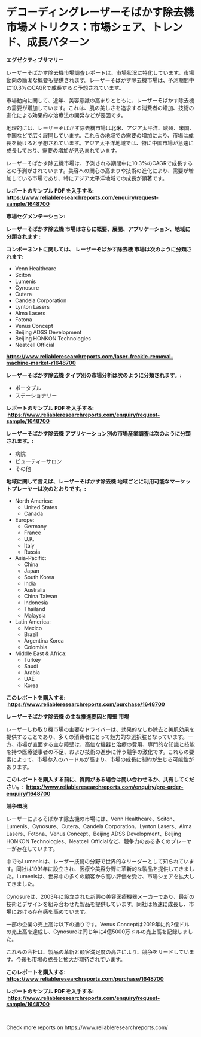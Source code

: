 <p><h1>デコーディングレーザーそばかす除去機市場メトリクス：市場シェア、トレンド、成長パターン</h1></p><p><strong>エグゼクティブサマリー</strong></p>
<p><p>レーザーそばかす除去機市場調査レポートは、市場状況に特化しています。市場動向の簡潔な概要も提供されます。レーザーそばかす除去機市場は、予測期間中に10.3%のCAGRで成長すると予想されています。</p><p>市場動向に関して、近年、美容意識の高まりとともに、レーザーそばかす除去機の需要が増加しています。これは、肌の美しさを追求する消費者の増加、技術の進化による効果的な治療法の開発などが要因です。</p><p>地理的には、レーザーそばかす除去機市場は北米、アジア太平洋、欧州、米国、中国などで広く展開しています。これらの地域での需要の増加により、市場は成長を続けると予想されています。アジア太平洋地域では、特に中国市場が急速に成長しており、需要の増加が見込まれています。</p><p>レーザーそばかす除去機市場は、予測される期間中に10.3%のCAGRで成長するとの予測がされています。美容への関心の高まりや技術の進化により、需要が増加している市場であり、特にアジア太平洋地域での成長が顕著です。</p></p>
<p><strong>レポートのサンプル PDF を入手する: <a href="https://www.reliableresearchreports.com/enquiry/request-sample/1648700">https://www.reliableresearchreports.com/enquiry/request-sample/1648700</a></strong></p>
<p><strong>市場セグメンテーション:</strong></p>
<p><strong> レーザーそばかす除去機 市場はさらに概要、展開、アプリケーション、地域に分類されます :</strong></p>
<p><strong>コンポーネントに関しては、 レーザーそばかす除去機 市場は次のように分類されます: &nbsp;</strong></p>
<p><ul><li>Venn Healthcare</li><li>Sciton</li><li>Lumenis</li><li>Cynosure</li><li>Cutera</li><li>Candela Corporation</li><li>Lynton Lasers</li><li>Alma Lasers</li><li>Fotona</li><li>Venus Concept</li><li>Beijing ADSS Development</li><li>Beijing HONKON Technologies</li><li>Neatcell Official</li></ul></p>
<p><strong><a href="https://www.reliableresearchreports.com/laser-freckle-removal-machine-market-r1648700">https://www.reliableresearchreports.com/laser-freckle-removal-machine-market-r1648700</a></strong></p>
<p><strong> レーザーそばかす除去機 タイプ別の市場分析は次のように分類されます。:</strong></p>
<p><ul><li>ポータブル</li><li>ステーショナリー</li></ul></p>
<p><strong>レポートのサンプル PDF を入手する: &nbsp;<a href="https://www.reliableresearchreports.com/enquiry/request-sample/1648700">https://www.reliableresearchreports.com/enquiry/request-sample/1648700</a></strong></p>
<p><strong> レーザーそばかす除去機 アプリケーション別の市場産業調査は次のように分類されます。:</strong></p>
<p><ul><li>病院</li><li>ビューティーサロン</li><li>その他</li></ul></p>
<p><strong>地域に関して言えば、レーザーそばかす除去機 地域ごとに利用可能なマーケットプレーヤーは次のとおりです。:</strong></p>
<p><ul>
    <li>
        North America:
        <ul>
            <li>United States</li>
            <li>Canada</li>
        </ul>
    </li>
    <li>
        Europe:
        <ul>
            <li>Germany</li>
            <li>France</li>
            <li>U.K.</li>
            <li>Italy</li>
            <li>Russia</li>
        </ul>
    </li>
    <li>
        Asia-Pacific:
        <ul>
            <li>China</li>
            <li>Japan</li>
            <li>South Korea</li>
            <li>India</li>
            <li>Australia</li>
            <li>China Taiwan</li>
            <li>Indonesia</li>
            <li>Thailand</li>
            <li>Malaysia</li>
        </ul>
    </li>
    <li>
        Latin America:
        <ul>
            <li>Mexico</li>
            <li>Brazil</li>
            <li>Argentina Korea</li>
            <li>Colombia</li>
        </ul>
    </li>
    <li>
        Middle East & Africa:
        <ul>
            <li>Turkey</li>
            <li>Saudi</li>
            <li>Arabia</li>
            <li>UAE</li>
            <li>Korea</li>
        </ul>
    </li>
    </ul></p>
<p><strong>このレポートを購入する: &nbsp;<a href="https://www.reliableresearchreports.com/purchase/1648700">https://www.reliableresearchreports.com/purchase/1648700</a></strong></p>
<p><strong>レーザーそばかす除去機 の主な推進要因と障壁 市場</strong></p>
<p><p>レーザーしわ取り機市場の主要なドライバーは、効果的なしわ除去と美肌効果を提供することであり、多くの消費者にとって魅力的な選択肢となっています。一方、市場が直面する主な障壁は、高価な機器と治療の費用、専門的な知識と技能を持つ医療従事者の不足、および技術の進歩に伴う競争の激化です。これらの要素によって、市場参入のハードルが高まり、市場の成長に制約が生じる可能性があります。</p></p>
<p><strong>このレポートを購入する前に、質問がある場合は問い合わせるか、共有してください。:&nbsp; <a href="https://www.reliableresearchreports.com/enquiry/pre-order-enquiry/1648700">https://www.reliableresearchreports.com/enquiry/pre-order-enquiry/1648700</a></strong></p>
<p><strong>競争環境</strong></p>
<p><p>レーザーによるそばかす除去機の市場には、Venn Healthcare、Sciton、Lumenis、Cynosure、Cutera、Candela Corporation、Lynton Lasers、Alma Lasers、Fotona、Venus Concept、Beijing ADSS Development、Beijing HONKON Technologies、Neatcell Officialなど、競争力のある多くのプレーヤーが存在しています。</p><p>中でもLumenisは、レーザー技術の分野で世界的なリーダーとして知られています。同社は1991年に設立され、医療や美容分野に革新的な製品を提供してきました。Lumenisは、世界中の多くの顧客から高い評価を受け、市場シェアを拡大してきました。</p><p>Cynosureは、2003年に設立された新興の美容医療機器メーカーであり、最新の技術とデザインを組み合わせた製品を提供しています。同社は急速に成長し、市場における存在感を高めています。</p><p>一部の企業の売上高は以下の通りです。Venus Conceptは2019年に約2億ドルの売上高を達成し、Cynosureは同じ年に4億5000万ドルの売上高を記録しました。</p><p>これらの会社は、製品の革新と顧客満足度の高さにより、競争をリードしています。今後も市場の成長と拡大が期待されています。</p></p>
<p><strong>このレポートを購入する: &nbsp; <a href="https://www.reliableresearchreports.com/purchase/1648700">https://www.reliableresearchreports.com/purchase/1648700</a></strong></p>
<p><strong>レポートのサンプル PDF を入手する: &nbsp;<a href="https://www.reliableresearchreports.com/enquiry/request-sample/1648700">https://www.reliableresearchreports.com/enquiry/request-sample/1648700</a></strong><strong></strong></p>
<p>&nbsp;</p>
<p>Check more reports on https://www.reliableresearchreports.com/</p>